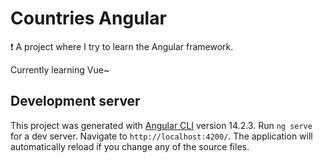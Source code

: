 # Countries Angular

:exclamation: A project where I try to learn the Angular framework.

Currently learning Vue~

## Development server
This project was generated with [Angular CLI](https://github.com/angular/angular-cli) version 14.2.3.
Run `ng serve` for a dev server. Navigate to `http://localhost:4200/`. The application will automatically reload if you change any of the source files.
